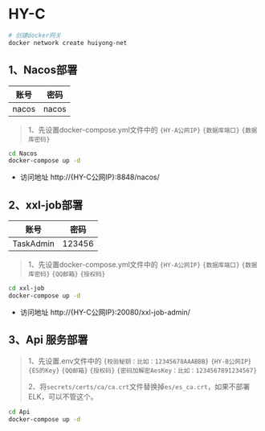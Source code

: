 # HY-C
```sh
# 创建docker网关
docker network create huiyong-net
```

## 1、Nacos部署
| 账号 | 密码 |
| - | - |
| nacos | nacos|

> 1、先设置docker-compose.yml文件中的 `{HY-A公网IP}` `{数据库端口}` `{数据库密码}`

```sh
cd Nacos
docker-compose up -d
```

- 访问地址
  http://{HY-C公网IP}:8848/nacos/

## 2、xxl-job部署
| 账号        | 密码     |
|-----------|--------|
| TaskAdmin | 123456 |

> 1、先设置docker-compose.yml文件中的 `{HY-A公网IP}` `{数据库端口}` `{数据库密码}` `{QQ邮箱}` `{授权码}`

```sh
cd xxl-job
docker-compose up -d
```

- 访问地址
  http://{HY-C公网IP}:20080/xxl-job-admin/

## 3、Api 服务部署
> 1、先设置.env文件中的
> `{校验秘钥：比如：12345678AAABBB}`
> `{HY-B公网IP}`
> `{ES的Key}`
> `{QQ邮箱}`
> `{授权码}`
> `{密码加解密AesKey：比如：1234567891234567}`
>
> 2、将`secrets/certs/ca/ca.crt`文件替换掉`es/es_ca.crt`，如果不部署ELK，可以不管这个。
```sh
cd Api
docker-compose up -d
```
